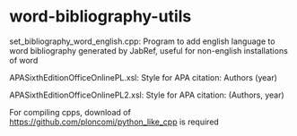 # word-bibliography-utils

set_bibliography_word_english.cpp: Program to add english language to word bibliography generated by JabRef, useful for non-english installations of word

APASixthEditionOfficeOnlinePL.xsl:  Style for APA citation:  Authors (year)

APASixthEditionOfficeOnlinePL2.xsl: Style for APA citation:  (Authors, year)


For compiling cpps, download of https://github.com/ploncomi/python_like_cpp is required
